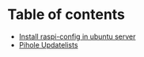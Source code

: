 # Table of contents

* [Install raspi-config in ubuntu server](README.md)
* [Pihole Updatelists](pihole-updatelists.md)
